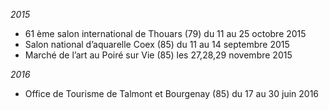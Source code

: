 *2015*

- 61 ème salon international de Thouars (79) du 11 au 25 octobre 2015
- Salon  national d’aquarelle Coex (85) du 11 au 14 septembre 2015
- Marché de l’art  au Poiré sur Vie (85) les 27,28,29 novembre 2015

*2016*

- Office de Tourisme de Talmont et Bourgenay (85) du 17 au 30 juin 2016
